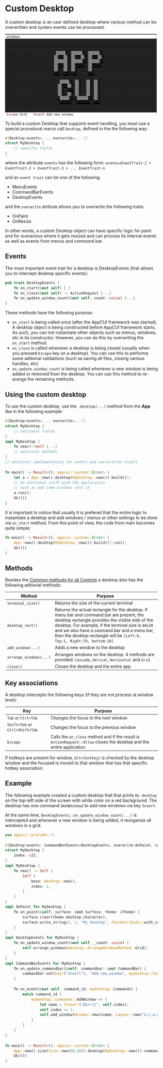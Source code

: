 # Custom Desktop

A custom desktop is an user defined desktop where various method can be overwritten and system events can be processed. 

<img src="img/custom_desktop.png" width=500/>

To build a custom Desktop that supports event handling, you must use a special procedural macro call `Desktop`, defined in the the following way:

```rs
#[Desktop(events=..., overwrite=... )]
struct MyDesktop {
    // specific fields
}
```

where the attribute `events` has the following form:
`events=EventTrait-1 + EventTrait-2 + EventTrait-3 + ... EventTrait-n`

and an `event trait` can be one of the following:
* MenuEvents
* CommandBarEvents
* DesktopEvents

and the `overwrite` atribute allows you to overwrite the following traits:
* OnPaint
* OnResize

In other words, a custom Desktop object can have specific logic for paint and for scenarious where it gets resized and can process its internal events as well as events from menus and command bar.

## Events

The most important event trait for a desktop is DesktopEvents (that allows you to intercept desktop specific events):

```rs
pub trait DesktopEvents {
    fn on_start(&mut self) { }
    fn on_close(&mut self) -> ActionRequest {...}
    fn on_update_window_count(&mut self, count: usize) {...}
}
```

These methods have the following purpose:
* `on_start` is being called once (after the AppCUI framework was started). A desktop object is being constructed before AppCUI framework starts. As such, you can not instantiate other objects such as menus, windows, etc in its constructor. However, you can do this by overwriting the `on_start` method.
* `on_close` is called whenever a desktop is being closed (usually when you pressed `Escape` key on a desktop). You can use this to performa some aditional validations (such sa saving all files, closing various handles, etc)
* `on_update_window_count` is being called whenever a new window is being added or removed from the desktop. You can use this method to re-arange the remaining methods.

## Using the custom desktop

To use the custom desktop, use the `.desktop(...)` method from the **App** like in the following example:

```rs
#[Desktop(events=..., overwrite=...)]
struct MyDesktop {
    // aditional fields
}
impl MyDesktop {
    fn new()->Self {...}
    // aditional methods
}
// aditional implementation for events and overwritten traits

fn main() -> Result<(), appcui::system::Error> {
    let a = App::new().desktop(MyDesktop::new()).build()?;
    // do aditional stuff with the application
    // such as add some windows into it
    a.run();
    Ok(())
}
```

It is important to notice that usually it is prefered that the entire logic to instantiate a desktop and add windows / menus or other settings to be done via `on_start` method. From this point of view, the code from main becomes quite simple:

```rs
fn main() -> Result<(), appcui::system::Error> {
    App::new().desktop(MyDesktop::new()).build()?.run();
    Ok(())
}
```

## Methods

Besides the [Common methods for all Controls](../chapter-3/common_methods.md) a desktop also has the following aditional methods:

| Method                 | Purpose                                                                                                                                                                                                                                                                                                                      |
| ---------------------- | ---------------------------------------------------------------------------------------------------------------------------------------------------------------------------------------------------------------------------------------------------------------------------------------------------------------------------- |
| `terminal_size()`      | Returns the size of the current terminal                                                                                                                                                                                                                                                                                     |
| `desktop_rect()`       | Returns the actual rectangle for the desktop. If menu bar and command bar are prezent, the desktop rectangle provides the visible side of the desktop. For example, if the terminal size is `80x20` and we also have a coomand bar and a menu bar, then the desktop rectangle will be `[Left:0, Top:1, Right:79, bottom:18]` |
| `add_window(...)`      | Adds a new window to the desktop                                                                                                                                                                                                                                                                                             |
| `arrange_windows(...)` | Arranges windows on the desktop. 4 methods are provided: `Cascade`, `Verical`, `Horizontal` and `Grid`                                                                                                                                                                                                                       |
| `close()`              | Closes the desktop and the entire app                                                                                                                                                                                                                                                                                        |


## Key associations

A desktop intercepts the following keys (if they are not process at window level):

| Key                             | Purpose                                                                                                                |
| ------------------------------- | ---------------------------------------------------------------------------------------------------------------------- |
| `Tab` or `Ctrl+Tab`             | Changes the focus to the next window                                                                                   |
| `Shift+Tab` or `Ctrl+Shift+Tab` | Changes the focus to the previous window                                                                               |
| `Escape`                        | Calls the `on_close` method and if the result is `ActionRequest::Allow` closes the desktop and the entire application. |

If hotkeys are present for window, `Alt+{hotkey}` is checked by the desktop window and the focused is moved to that window that has that specific hotkey association.


## Example

The following example created a custom desktop that that prints `My desktop` on the top-left side of the screen with white color on a red background. The desktop has one command (`AddWindow`) to add new windows via key `Insert`.

At the same time, `DesktopEvents::on_update_window_count(...)` is intercepted and whenever a new window is being added, it reorganize all windows in a grid.

```rs
use appcui::prelude::*;

#[Desktop(events: CommandBarEvents+DesktopEvents, overwrite:OnPaint, commands:AddWindow)]
struct MyDesktop {
    index: u32,
}
impl MyDesktop {
    fn new() -> Self {
        Self {
            base: Desktop::new(),
            index: 1,
        }
    }
}
impl OnPaint for MyDesktop {
    fn on_paint(&self, surface: &mut Surface, theme: &Theme) {
        surface.clear(theme.desktop.character);
        surface.write_string(1, 1, "My desktop", CharAttribute::with_color(Color::White, Color::Red), false);
    }
}
impl DesktopEvents for MyDesktop {
    fn on_update_window_count(&mut self, _count: usize) {
        self.arrange_windows(desktop::ArrangeWindowsMethod::Grid);
    }   
}
impl CommandBarEvents for MyDesktop {
    fn on_update_commandbar(&self, commandbar: &mut CommandBar) {
        commandbar.set(key!("Insert"), "Add new_window", mydesktop::Commands::AddWindow);
    }

    fn on_event(&mut self, command_id: mydesktop::Commands) {
        match command_id {
            mydesktop::Commands::AddWindow => {
                let name = format!("Win─{}", self.index);
                self.index += 1;
                self.add_window(Window::new(&name, Layout::new("d:c,w:20,h:10"), window::Flags::None));
            }
        }
    }
}

fn main() -> Result<(), appcui::system::Error> {
    App::new().size(Size::new(80,20)).desktop(MyDesktop::new()).command_bar().build()?.run();
    Ok(())
}
```